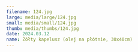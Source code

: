 ```yaml
---
filename: 124.jpg
large: media/large/124.jpg
small: media/small/124.jpg
thumb: media/thumbs/124.jpg
date: 2024.03.12
name: Żółty kapelusz (olej na płótnie, 30x40cm)
---
```

